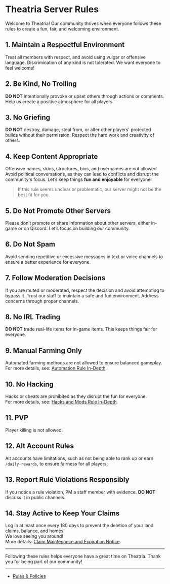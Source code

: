 # Theatria Server Rules

Welcome to Theatria! Our community thrives when everyone follows these rules to create a fun, fair, and welcoming environment.  

## 1. Maintain a Respectful Environment
Treat all members with respect, and avoid using vulgar or offensive language. Discrimination of any kind is not tolerated. We want everyone to feel welcome!  

## 2. Be Kind, No Trolling
**DO NOT** intentionally provoke or upset others through actions or comments. Help us create a positive atmosphere for all players.  

## 3. No Griefing
**DO NOT** destroy, damage, steal from, or alter other players' protected builds without their permission. Respect the hard work and creativity of others.  

## 4. Keep Content Appropriate
Offensive names, skins, structures, bios, and usernames are not allowed. Avoid political conversations, as they can lead to conflicts and disrupt the community's focus. Let’s keep things **fun and enjoyable** for everyone!  
> If this rule seems unclear or problematic, our server might not be the best fit for you.  

## 5. Do Not Promote Other Servers
Please don’t promote or share information about other servers, either in-game or on Discord. Let’s focus on building our community.  

## 6. Do Not Spam
Avoid sending repetitive or excessive messages in text or voice channels to ensure a better experience for everyone.  

## 7. Follow Moderation Decisions
If you are muted or moderated, respect the decision and avoid attempting to bypass it. Trust our staff to maintain a safe and fun environment. Address concerns through proper channels.  

## 8. No IRL Trading
**DO NOT** trade real-life items for in-game items. This keeps things fair for everyone.  

## 9. Manual Farming Only
Automated farming methods are not allowed to ensure balanced gameplay.  
For more details, see: [Automation Rule In-Depth](./automation-rule-in-depth.md).  

## 10. No Hacking
Hacks or cheats are prohibited as they disrupt the fun for everyone.  
For more details, see: [Hacks and Mods Rule In-Depth](./hacks-mods-rule-in-depth.md).  

## 11. PVP
Player killing is not allowed.  

## 12. Alt Account Rules
Alt accounts have limitations, such as not being able to rank up or earn `/daily-rewards`, to ensure fairness for all players.  

## 13. Report Rule Violations Responsibly
If you notice a rule violation, PM a staff member with evidence. **DO NOT** discuss it in public channels.  

## 14. Stay Active to Keep Your Claims
Log in at least once every 180 days to prevent the deletion of your land claims, balance, and homes.  
We love seeing you around!  
More details: [Claim Maintenance and Expiration Notice](./claim-maintenance-and-expiration.md).  

---

Following these rules helps everyone have a great time on Theatria. Thank you for being part of our community!

---

- [Rules & Policies](../README.md)
